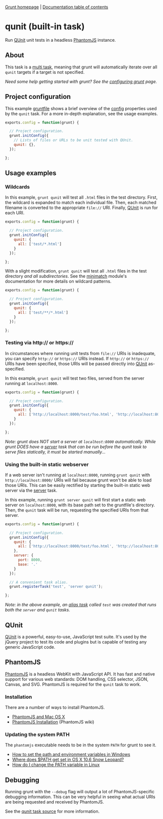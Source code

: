 [Grunt homepage](https://github.com/cowboy/grunt) | [Documentation table of contents](toc.md)

# qunit (built-in task)
Run [QUnit][qunit] unit tests in a headless [PhantomJS][phantom] instance.

[qunit]: http://docs.jquery.com/QUnit
[phantom]: http://www.phantomjs.org/

## About

This task is a [multi task](tasks_creating.md), meaning that grunt will automatically iterate over all `qunit` targets if a target is not specified.

_Need some help getting started with grunt? See the [configuring grunt](configuring.md) page._

## Project configuration

This example [gruntfile](configuring.md) shows a brief overview of the [config](api_config.md) properties used by the `qunit` task. For a more in-depth explanation, see the usage examples.

```javascript
exports.config = function(grunt) {

  // Project configuration.
  grunt.initConfig({
    // Lists of files or URLs to be unit tested with QUnit.
    qunit: {},
  });

};
```

## Usage examples

### Wildcards

In this example, `grunt qunit` will test all `.html` files in the test directory. First, the wildcard is expanded to match each individual file. Then, each matched filename is converted to the appropriate `file://` URI. Finally, [QUnit][qunit] is run for each URI.

```javascript
exports.config = function(grunt) {

  // Project configuration.
  grunt.initConfig({
    qunit: {
      all: ['test/*.html']
    }
  });

};
```

With a slight modification, `grunt qunit` will test all `.html` files in the test directory _and all subdirectories_. See the [minimatch](https://github.com/isaacs/minimatch) module's documentation for more details on wildcard patterns.

```javascript
exports.config = function(grunt) {

  // Project configuration.
  grunt.initConfig({
    qunit: {
      all: ['test/**/*.html']
    }
  });

};
```

### Testing via http:// or https://

In circumstances where running unit tests from `file://` URIs is inadequate, you can specify `http://` or `https://` URIs instead. If `http://` or `https://` URIs have been specified, those URIs will be passed directly into [QUnit][qunit] as-specified.

In this example, `grunt qunit` will test two files, served from the server running at `localhost:8000`.

```javascript
exports.config = function(grunt) {

  // Project configuration.
  grunt.initConfig({
    qunit: {
      all: ['http://localhost:8000/test/foo.html', 'http://localhost:8000/test/bar.html']
    }
  });

};
```

_Note: grunt does NOT start a server at `localhost:8000` automatically. While grunt DOES have a [server](task_server.md) task that can be run before the qunit task to serve files statically, it must be started manually..._

### Using the built-in static webserver

If a web server isn't running at `localhost:8000`, running `grunt qunit` with `http://localhost:8000/` URIs will fail because grunt won't be able to load those URIs. This can be easily rectified by starting the built-in static web server via the [server](task_server.md) task.

In this example, running `grunt server qunit` will first start a static web server on `localhost:8000`, with its base path set to the gruntfile's directory. Then, the `qunit` task will be run, requesting the specified URIs from that server.

```javascript
exports.config = function(grunt) {

  // Project configuration.
  grunt.initConfig({
    qunit: {
      all: ['http://localhost:8000/test/foo.html', 'http://localhost:8000/test/bar.html']
    },
    server: {
      port: 8000,
      base: '.'
    }
  });

  // A convenient task alias.
  grunt.registerTask('test', 'server qunit');

};
```

_Note: in the above example, an [alias task](tasks_creating.md) called `test` was created that runs both the `server` and `qunit` tasks._

## QUnit

[QUnit][qunit] is a powerful, easy-to-use, JavaScript test suite. It's used by the jQuery project to test its code and plugins but is capable of testing any generic JavaScript code.

## PhantomJS

[PhantomJS](http://www.phantomjs.org/) is a headless WebKit with JavaScript API. It has fast and native support for various web standards: DOM handling, CSS selector, JSON, Canvas, and SVG. PhantomJS is required for the `qunit` task to work.

### Installation

There are a number of ways to install PhantomJS.

* [PhantomJS and Mac OS X](http://ariya.ofilabs.com/2012/02/phantomjs-and-mac-os-x.html)
* [PhantomJS Installation](http://code.google.com/p/phantomjs/wiki/Installation) (PhantomJS wiki)

### Updating the system PATH

The `phantomjs` executable needs to be in the system `PATH` for grunt to see it.

* [How to set the path and environment variables in Windows](http://www.computerhope.com/issues/ch000549.htm)
* [Where does $PATH get set in OS X 10.6 Snow Leopard?](http://superuser.com/questions/69130/where-does-path-get-set-in-os-x-10-6-snow-leopard)
* [How do I change the PATH variable in Linux](https://www.google.com/search?q=How+do+I+change+the+PATH+variable+in+Linux)

## Debugging

Running grunt with the `--debug` flag will output a lot of PhantomJS-specific debugging information. This can be very helpful in seeing what actual URIs are being requested and received by PhantomJS.

See the [qunit task source](../tasks/qunit.js) for more information.
